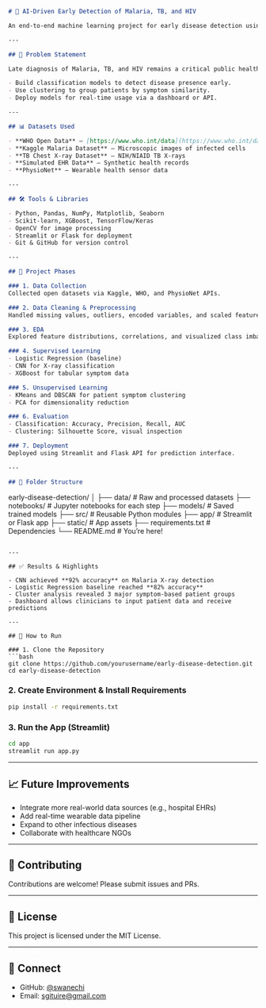 ```markdown
# 🏥 AI-Driven Early Detection of Malaria, TB, and HIV

An end-to-end machine learning project for early disease detection using patient symptoms, X-ray images, and wearable device data. This project predicts the likelihood of Malaria, Tuberculosis (TB), or HIV and clusters patients for effective triage.

---

## 📌 Problem Statement

Late diagnosis of Malaria, TB, and HIV remains a critical public health issue, especially in resource-limited areas. This project aims to:

- Build classification models to detect disease presence early.
- Use clustering to group patients by symptom similarity.
- Deploy models for real-time usage via a dashboard or API.

---

## 📊 Datasets Used

- **WHO Open Data** – [https://www.who.int/data](https://www.who.int/data)
- **Kaggle Malaria Dataset** – Microscopic images of infected cells
- **TB Chest X-ray Dataset** – NIH/NIAID TB X-rays
- **Simulated EHR Data** – Synthetic health records
- **PhysioNet** – Wearable health sensor data

---

## 🛠️ Tools & Libraries

- Python, Pandas, NumPy, Matplotlib, Seaborn
- Scikit-learn, XGBoost, TensorFlow/Keras
- OpenCV for image processing
- Streamlit or Flask for deployment
- Git & GitHub for version control

---

## 🚀 Project Phases

### 1. Data Collection
Collected open datasets via Kaggle, WHO, and PhysioNet APIs.

### 2. Data Cleaning & Preprocessing
Handled missing values, outliers, encoded variables, and scaled features.

### 3. EDA
Explored feature distributions, correlations, and visualized class imbalance.

### 4. Supervised Learning
- Logistic Regression (baseline)
- CNN for X-ray classification
- XGBoost for tabular symptom data

### 5. Unsupervised Learning
- KMeans and DBSCAN for patient symptom clustering
- PCA for dimensionality reduction

### 6. Evaluation
- Classification: Accuracy, Precision, Recall, AUC
- Clustering: Silhouette Score, visual inspection

### 7. Deployment
Deployed using Streamlit and Flask API for prediction interface.

---

## 📂 Folder Structure

```

early-disease-detection/
│
├── data/                # Raw and processed datasets
├── notebooks/           # Jupyter notebooks for each step
├── models/              # Saved trained models
├── src/                 # Reusable Python modules
├── app/                 # Streamlit or Flask app
├── static/              # App assets
├── requirements.txt     # Dependencies
└── README.md            # You’re here!

````

---

## ✅ Results & Highlights

- CNN achieved **92% accuracy** on Malaria X-ray detection
- Logistic Regression baseline reached **82% accuracy**
- Cluster analysis revealed 3 major symptom-based patient groups
- Dashboard allows clinicians to input patient data and receive predictions

---

## 📌 How to Run

### 1. Clone the Repository
```bash
git clone https://github.com/yourusername/early-disease-detection.git
cd early-disease-detection
````

### 2. Create Environment & Install Requirements

```bash
pip install -r requirements.txt
```

### 3. Run the App (Streamlit)

```bash
cd app
streamlit run app.py
```

---

## 📈 Future Improvements

* Integrate more real-world data sources (e.g., hospital EHRs)
* Add real-time wearable data pipeline
* Expand to other infectious diseases
* Collaborate with healthcare NGOs

---

## 🤝 Contributing

Contributions are welcome! Please submit issues and PRs.

---

## 📜 License

This project is licensed under the MIT License.

---

## 🔗 Connect

* GitHub: [@swanechi](https://github.com/swangechi)
* Email: [sgituire@gmail.com](mailto:sgituire@gmail.com)


